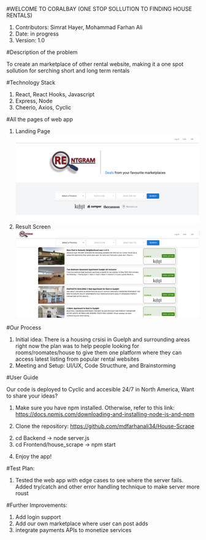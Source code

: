 #WELCOME TO CORALBAY (ONE STOP SOLLUTION TO FINDING HOUSE RENTALS)
1. Contributors: Simrat Hayer, Mohammad Farhan Ali
2. Date: in progress
3. Version: 1.0

#Description of the problem

To create an marketplace of other rental website, making it a one spot sollution for serching short and long term rentals 

#Technology Stack
1. React, React Hooks, Javascript
2. Express, Node
3. Cheerio, Axios, Cyclic

#All the pages of web app

1. Landing Page
![Alt text](./Landing_Page.png?raw=true "Landing Page")
2. Result Screen
![Alt text](./SearchResult_Page.png?raw=true "Landing Page")


#Our Process

1. Initial idea: There is a housing crsisi in Guelph and surrounding areas right now the plan was to help people looking for rooms/roomates/house to give them one platform where they can access latest listing from popular rental websites
2. Meeting and Setup: UI/UX, Code Structhure, and Brainstorming

#User Guide

Our code is deployed to Cyclic and accesible 24/7 in North America, Want to share your ideas?

1) Make sure you have npm installed. Otherwise, refer to this link: 
https://docs.npmjs.com/downloading-and-installing-node-js-and-npm
2. Clone the repository:
https://github.com/mdfarhanali34/House-Scrape
2) cd Backend -> node server.js
3) cd Frontend/house_scrape -> npm start
4. Enjoy the app!

#Test Plan:

1. Tested the web app with edge cases to see where the server fails. Added try/catch and other error handling technique to make server more roust

#Further Improvements:

1. Add login support
2. Add our own marketplace where user can post adds
3. integrate payments APIs to monetize services

